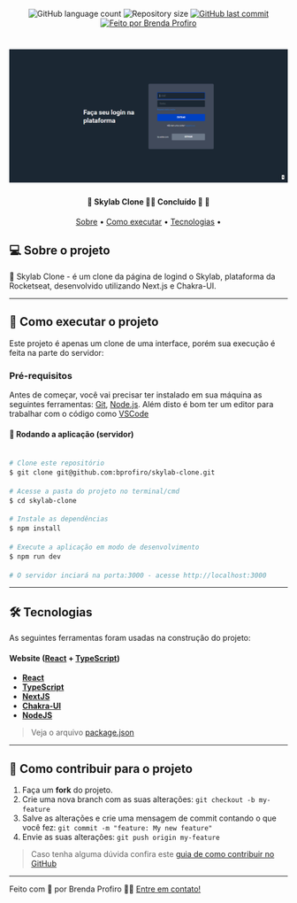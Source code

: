 <p align="center">
  <img alt="GitHub language count" src="https://img.shields.io/github/languages/count/bprofiro/skylab-clone?color=%2304D361">

  <img alt="Repository size" src="https://img.shields.io/github/repo-size/bprofiro/skylab-clone">
  
  <a href="https://github.com/bprofiro/skylab-clone/commits/master">
    <img alt="GitHub last commit" src="https://img.shields.io/github/last-commit/bprofiro/skylab-clone">
  </a>

  <a href="https://rocketseat.com.br">
    <img alt="Feito por Brenda Profiro" src="https://img.shields.io/badge/feito%20por-Brenda-%237519C1">
  </a>
  
 
</p>
<h1 align="center">
    <img alt="Skylab-clone" title="#SkylabClone" src="https://github.com/bprofiro/assets/blob/master/skylab.png" />
</h1>

<h4 align="center"> 
	🚧  Skylab Clone 👩‍💻 Concluído 🚀 🚧
</h4>

<p align="center">
 <a href="#-sobre-o-projeto">Sobre</a> •
 <a href="#-como-executar-o-projeto">Como executar</a> • 
 <a href="#-tecnologias">Tecnologias</a> • 
</p>


## 💻 Sobre o projeto

🚀 Skylab Clone - é um clone da página de logind o Skylab, plataforma da Rocketseat, desenvolvido utilizando Next.js e Chakra-UI.

---

## 🚀 Como executar o projeto

Este projeto é apenas um clone de uma interface, porém sua execução é feita na parte do servidor:

### Pré-requisitos

Antes de começar, você vai precisar ter instalado em sua máquina as seguintes ferramentas:
[Git](https://git-scm.com), [Node.js](https://nodejs.org/en/). 
Além disto é bom ter um editor para trabalhar com o código como [VSCode](https://code.visualstudio.com/)

#### 🎲 Rodando a aplicação (servidor)

```bash

# Clone este repositório
$ git clone git@github.com:bprofiro/skylab-clone.git

# Acesse a pasta do projeto no terminal/cmd
$ cd skylab-clone

# Instale as dependências
$ npm install

# Execute a aplicação em modo de desenvolvimento
$ npm run dev

# O servidor inciará na porta:3000 - acesse http://localhost:3000 

```
---

## 🛠 Tecnologias

As seguintes ferramentas foram usadas na construção do projeto:

#### **Website**  ([React](https://reactjs.org/)  +  [TypeScript](https://www.typescriptlang.org/))

-   **[React](https://reactjs.org/)**
-   **[TypeScript](https://www.typescriptlang.org/)**
-   **[NextJS](https://nextjs.org/)**
-   **[Chakra-UI](https://chakra-ui.com/)**
-   **[NodeJS](https://nodejs.org/en/)**

> Veja o arquivo  [package.json](https://github.com/bprofiro/bprofiro/blob/master/package.json)
---
## 💪 Como contribuir para o projeto

1. Faça um **fork** do projeto.
2. Crie uma nova branch com as suas alterações: `git checkout -b my-feature`
3. Salve as alterações e crie uma mensagem de commit contando o que você fez: `git commit -m "feature: My new feature"`
4. Envie as suas alterações: `git push origin my-feature`
> Caso tenha alguma dúvida confira este [guia de como contribuir no GitHub](./CONTRIBUTING.md)
---

Feito com 💜 por Brenda Profiro 👋🏽 [Entre em contato!](https://www.linkedin.com/in/brenda-profiro/)
